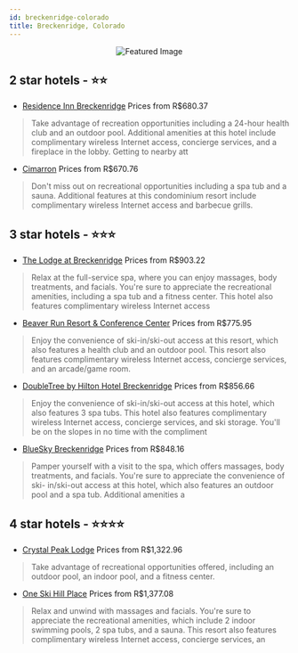 ```yaml
---
id: breckenridge-colorado
title: Breckenridge, Colorado
---
```


<center><img src="https://i.travelapi.com/hotels/1000000/50000/41800/41765/b57cef1f_z.jpg" alt="Featured Image" /></center>


##  2 star hotels - ⭐️⭐️

-    [Residence Inn Breckenridge](https://us.hurb.com/hotels/breckenridge/residence-inn-breckenridge-JNP-JP02275D?cmp=18055) Prices from R$680.37
   > Take advantage of recreation opportunities including a 24-hour health club and an outdoor pool. Additional amenities at this hotel include complimentary wireless Internet access, concierge services, and a fireplace in the lobby. Getting to nearby att
-    [Cimarron](https://us.hurb.com/hotels/breckenridge/cimarron-JNP-JP103031?cmp=18055) Prices from R$670.76
   > Don't miss out on recreational opportunities including a spa tub and a sauna. Additional features at this condominium resort include complimentary wireless Internet access and barbecue grills.

##  3 star hotels - ⭐️⭐️⭐️

-    [The Lodge at Breckenridge](https://us.hurb.com/hotels/breckenridge/the-lodge-at-breckenridge-JNP-JP847862?cmp=18055) Prices from R$903.22
   > Relax at the full-service spa, where you can enjoy massages, body treatments, and facials. You're sure to appreciate the recreational amenities, including a spa tub and a fitness center. This hotel also features complimentary wireless Internet access
-    [Beaver Run Resort & Conference Center](https://us.hurb.com/hotels/breckenridge/beaver-run-resort-conference-center-JNP-JP381032?cmp=18055) Prices from R$775.95
   > Enjoy the convenience of ski-in/ski-out access at this resort, which also features a health club and an outdoor pool. This resort also features complimentary wireless Internet access, concierge services, and an arcade/game room.
-    [DoubleTree by Hilton Hotel Breckenridge](https://us.hurb.com/hotels/breckenridge/doubletree-by-hilton-hotel-breckenridge-JNP-JP202174?cmp=18055) Prices from R$856.66
   > Enjoy the convenience of ski-in/ski-out access at this hotel, which also features 3 spa tubs. This hotel also features complimentary wireless Internet access, concierge services, and ski storage. You'll be on the slopes in no time with the compliment
-    [BlueSky Breckenridge](https://us.hurb.com/hotels/breckenridge/bluesky-breckenridge-JNP-JP010339?cmp=18055) Prices from R$848.16
   > Pamper yourself with a visit to the spa, which offers massages, body treatments, and facials. You're sure to appreciate the convenience of ski- in/ski-out access at this hotel, which also features an outdoor pool and a spa tub. Additional amenities a

##  4 star hotels - ⭐️⭐️⭐️⭐️

-    [Crystal Peak Lodge](https://us.hurb.com/hotels/breckenridge/crystal-peak-lodge-JNP-JP010338?cmp=18055) Prices from R$1,322.96
   > Take advantage of recreational opportunities offered, including an outdoor pool, an indoor pool, and a fitness center.
-    [One Ski Hill Place](https://us.hurb.com/hotels/breckenridge/one-ski-hill-place-JNP-JP010344?cmp=18055) Prices from R$1,377.08
   > Relax and unwind with massages and facials. You're sure to appreciate the recreational amenities, which include 2 indoor swimming pools, 2 spa tubs, and a sauna. This resort also features complimentary wireless Internet access, concierge services, an
